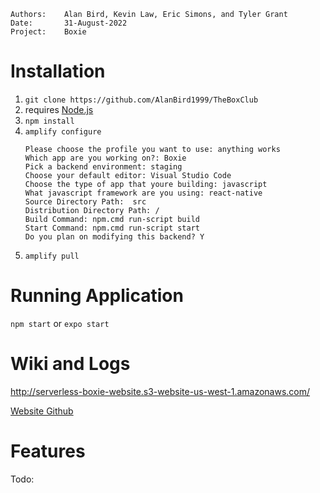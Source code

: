 ```
Authors:    Alan Bird, Kevin Law, Eric Simons, and Tyler Grant
Date:       31-August-2022
Project:    Boxie
```
# Installation

1. ` git clone https://github.com/AlanBird1999/TheBoxClub `
2. requires [Node.js](https://nodejs.org/)
3. ` npm install `
4. ` amplify configure `
    ```
    Please choose the profile you want to use: anything works
    Which app are you working on?: Boxie
    Pick a backend environment: staging
    Choose your default editor: Visual Studio Code
    Choose the type of app that youre building: javascript
    What javascript framework are you using: react-native
    Source Directory Path:  src
    Distribution Directory Path: /
    Build Command: npm.cmd run-script build
    Start Command: npm.cmd run-script start
    Do you plan on modifying this backend? Y
    ```
5. ```amplify pull ```

# Running Application
``` npm start ```
or
```expo start```

# Wiki and Logs

http://serverless-boxie-website.s3-website-us-west-1.amazonaws.com/

[Website Github](https://github.com/AlanBird1999/BoxClub-Team-Website)

# Features

Todo: